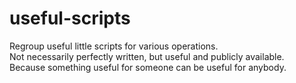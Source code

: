 # useful-scripts
Regroup useful little scripts for various operations.<br>
Not necessarily perfectly written, but useful and publicly available.<br>
Because something useful for someone can be useful for anybody.<br>
